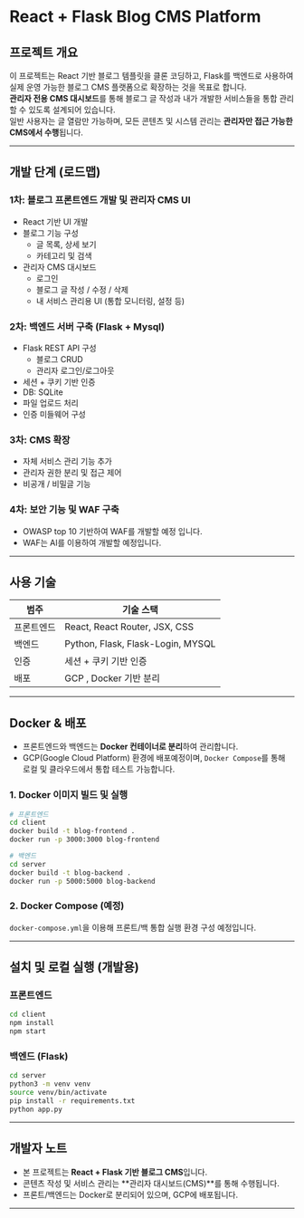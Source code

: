 # React + Flask Blog CMS Platform

## 프로젝트 개요

이 프로젝트는 React 기반 블로그 템플릿을 클론 코딩하고, Flask를 백엔드로 사용하여 실제 운영 가능한 블로그 CMS 플랫폼으로 확장하는 것을 목표로 합니다.  
**관리자 전용 CMS 대시보드**를 통해 블로그 글 작성과 내가 개발한 서비스들을 통합 관리할 수 있도록 설계되어 있습니다.  
일반 사용자는 글 열람만 가능하며, 모든 콘텐츠 및 시스템 관리는 **관리자만 접근 가능한 CMS에서 수행**됩니다.

---

## 개발 단계 (로드맵)

### 1차: 블로그 프론트엔드 개발 및 관리자 CMS UI

- React 기반 UI 개발
- 블로그 기능 구성
  - 글 목록, 상세 보기
  - 카테고리 및 검색
- 관리자 CMS 대시보드
  - 로그인
  - 블로그 글 작성 / 수정 / 삭제
  - 내 서비스 관리용 UI (통합 모니터링, 설정 등)

### 2차: 백엔드 서버 구축 (Flask + Mysql)

- Flask REST API 구성
  - 블로그 CRUD
  - 관리자 로그인/로그아웃
- 세션 + 쿠키 기반 인증
- DB: SQLite
- 파일 업로드 처리
- 인증 미들웨어 구성

### 3차: CMS 확장

- 자체 서비스 관리 기능 추가
- 관리자 권한 분리 및 접근 제어
- 비공개 / 비밀글 기능

### 4차: 보안 기능 및 WAF 구축

- OWASP top 10 기반하여 WAF를 개발할 예정 입니다.
- WAF는 AI를 이용하여 개발할 예정입니다.

---

## 사용 기술

| 범주       | 기술 스택                         |
| ---------- | --------------------------------- |
| 프론트엔드 | React, React Router, JSX, CSS     |
| 백엔드     | Python, Flask, Flask-Login, MYSQL |
| 인증       | 세션 + 쿠키 기반 인증             |
| 배포       | GCP , Docker 기반 분리            |

---

## Docker & 배포

- 프론트엔드와 백엔드는 **Docker 컨테이너로 분리**하여 관리합니다.
- GCP(Google Cloud Platform) 환경에 배포예정이며, `Docker Compose`를 통해 로컬 및 클라우드에서 통합 테스트 가능합니다.

### 1. Docker 이미지 빌드 및 실행

```bash
# 프론트엔드
cd client
docker build -t blog-frontend .
docker run -p 3000:3000 blog-frontend

# 백엔드
cd server
docker build -t blog-backend .
docker run -p 5000:5000 blog-backend
```

### 2. Docker Compose (예정)

`docker-compose.yml`을 이용해 프론트/백 통합 실행 환경 구성 예정입니다.

---

## 설치 및 로컬 실행 (개발용)

### 프론트엔드

```bash
cd client
npm install
npm start
```

### 백엔드 (Flask)

```bash
cd server
python3 -m venv venv
source venv/bin/activate
pip install -r requirements.txt
python app.py
```

---

## 개발자 노트

- 본 프로젝트는 **React + Flask 기반 블로그 CMS**입니다.
- 콘텐츠 작성 및 서비스 관리는 **관리자 대시보드(CMS)**를 통해 수행됩니다.
- 프론트/백엔드는 Docker로 분리되어 있으며, GCP에 배포됩니다.

---
